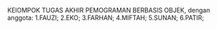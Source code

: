 KElOMPOK TUGAS AKHIR PEMOGRAMAN BERBASIS OBJEK,
dengan anggota:
1.FAUZI;
2.EKO;
3.FARHAN;
4.MIFTAH;
5.SUNAN;
6.PATIR;
